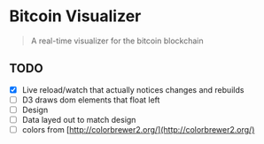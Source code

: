# Bitcoin Visualizer

> A real-time visualizer for the bitcoin blockchain


## TODO

- [x] Live reload/watch that actually notices changes and rebuilds
- [ ] D3 draws dom elements that float left
- [ ] Design
- [ ] Data layed out to match design
- [ ] colors from [http://colorbrewer2.org/](http://colorbrewer2.org/)
